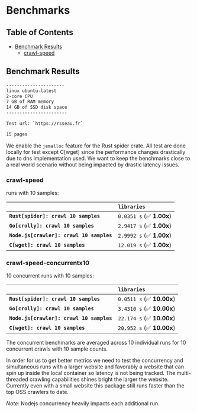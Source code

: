 # Benchmarks

## Table of Contents

- [Benchmark Results](#benchmark-results)
  - [crawl-speed](#crawl-speed)

## Benchmark Results

```sh
----------------------
linux ubuntu-latest
2-core CPU
7 GB of RAM memory
14 GB of SSD disk space
-----------------------

Test url: `https://rsseau.fr`

15 pages
```

We enable the `jemalloc` feature for the Rust spider crate. All test are done locally for test except C[wget]
since the performance changes drastically due to dns implementation used. We want to keep the
benchmarks close to a real world scenario without being impacted by drastic latency issues.

### crawl-speed

runs with 10 samples:

|                                          | `libraries`               |
| :--------------------------------------- | :------------------------ |
| **`Rust[spider]: crawl 10 samples`**     | `0.0351 s` (✅ **1.00x**) |
| **`Go[crolly]: crawl 10 samples`**       | `2.9417 s` (✅ **1.00x**) |
| **`Node.js[crawler]: crawl 10 samples`** | `2.9992 s` (✅ **1.00x**) |
| **`C[wget]: crawl 10 samples`**          | `12.019 s` (✅ **1.00x**) |

### crawl-speed-concurrentx10

10 concurrent runs with 10 samples:

|                                          | `libraries`                |
| :--------------------------------------- | :------------------------- |
| **`Rust[spider]: crawl 10 samples`**     | `0.0511 s` (✅ **10.00x**) |
| **`Go[crolly]: crawl 10 samples`**       | `3.4310 s` (✅ **10.00x**) |
| **`Node.js[crawler]: crawl 10 samples`** | `22.174 s` (✅ **10.00x**) |
| **`C[wget]: crawl 10 samples`**          | `20.952 s` (✅ **10.00x**) |

The concurrent benchmarks are averaged across 10 individual runs for 10 concurrent crawls with 10 sample counts.

In order for us to get better metrics we need to test the concurrency and simultaneous runs with a larger website and favorably a website that can spin up inside the local container so latency is not being tracked. The multi-threaded crawling capabilities shines bright the larger the website.
Currently even with a small website this package still runs faster than the top OSS crawlers to date.

_Note_: Nodejs concurrency heavily impacts each additional run.
